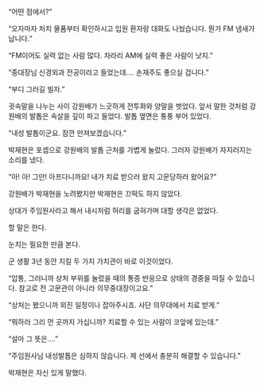 “어떤 점에서?”

“오자마자 처치 물품부터 확인하시고 입원 환자랑 대화도 나눴습니다. 뭔가 FM 냄새가 납니다.”

“FM이어도 실력 없는 사람 많다. 차라리 AM에 실력 좋은 사람이 낫지.”

“중대장님 신경외과 전공이라고 들었는데.... 손재주도 좋으실 겁니다.”

“부디 그러길 빌자.”

귓속말을 나누는 사이 강원배가 느긋하게 전투화와 양말을 벗었다. 앞서 말한 것처럼 강원배의 발톱은 속살을 깊이 파고 들었다. 발톱 옆면은 퉁퉁 부어 있었다.

“내성 발톱이군요. 잠깐 만져보겠습니다.”

박재현은 포셉으로 강원배의 발톱 근처를 가볍게 눌렀다. 그러자 강원배가 자지러지는 소리를 냈다.

“아! 아! 그만! 아프다니까요! 내가 치료 받으러 왔지 고문당하러 왔어요?”

강원배가 박재현을 노려봤지만 박재현은 끄떡도 하지 않았다.

상대가 주임원사라고 해서 내시처럼 허리를 굽혀가며 대할 생각은 없었다.

할 말은 한다.

눈치는 필요한 만큼 본다.

군 생활 3년 동안 지킬 두 가지 가치관이 바로 이것이었다.

“압통, 그러니까 상처 부위를 눌렀을 때의 통증 반응으로 상태의 경중을 따질 수 있습니다. 참고로 전 고문관이 아니라 의무중대장이고요.”

“상처는 봤으니까 외진 일정이나 잡아주시죠. 사단 의무대에서 치료 받게.”

“뭐하러 그리 먼 곳까지 가십니까? 치료할 수 있는 사람이 코앞에 있는데.”

“설마 그 뜻은....”

“주임원사님 내성발톱은 심하지 않습니다. 제 선에서 충분히 해결할 수 있습니다.”

박재현은 자신 있게 말했다.
